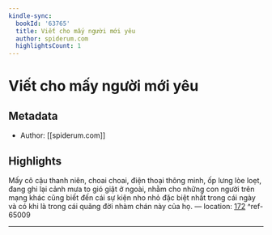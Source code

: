 ```yaml
---
kindle-sync:
  bookId: '63765'
  title: Viết cho mấy người mới yêu
  author: spiderum.com
  highlightsCount: 1
---
```

# Viết cho mấy người mới yêu
## Metadata
* Author: [[spiderum.com]]

## Highlights
Mấy cô cậu thanh niên, choai choai, điện thoại thông minh, ốp lưng lòe loẹt, đang ghi lại cảnh mưa to gió giật ở ngoài, nhằm cho những con người trên mạng khác cũng biết đến cái sự kiện nho nhỏ đặc biệt nhất trong cái ngày và có khi là trong cái quãng đời nhàm chán này của họ. — location: [172]() ^ref-65009

---

